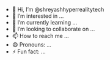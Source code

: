 - 👋 Hi, I’m @shreyashhyperrealitytech
- 👀 I’m interested in ...
- 🌱 I’m currently learning ...
- 💞️ I’m looking to collaborate on ...
- 📫 How to reach me ...
- 😄 Pronouns: ...
- ⚡ Fun fact: ...

<!---
shreyashhyperrealitytech/shreyashhyperrealitytech is a ✨ special ✨ repository because its `README.md` (this file) appears on your GitHub profile.
You can click the Preview link to take a look at your changes.
--->
